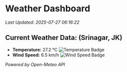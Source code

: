 
# Weather Dashboard

_Last Updated: 2025-07-27 06:16:22_

## Current Weather Data: (Srinagar, JK)
- **Temperature:** 27.2 °C ![Temperature Badge](https://img.shields.io/badge/Temperature-Medium%20Temp-green)
- **Wind Speed:** 6.5 km/h ![Wind Speed Badge](https://img.shields.io/badge/Wind%20Speed-Light%20Wind-blue)

*Powered by Open-Meteo API*
